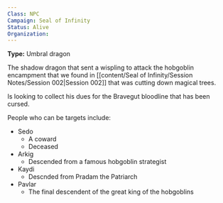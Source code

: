 ```yaml
---
Class: NPC
Campaign: Seal of Infinity
Status: Alive
Organization:
---
```

**Type:** Umbral dragon

The shadow dragon that sent a wispling to attack the hobgoblin encampment that we found in [[content/Seal of Infinity/Session Notes/Session 002|Session 002]] that was cutting down magical trees.

Is looking to collect his dues for the Bravegut bloodline that has been cursed. 

People who can be targets include:
- Sedo
	- A coward
	- Deceased
- Arkig
	- Descended from a famous hobgoblin strategist
- Kaydi
	- Descnded from Pradam the Patriarch
- Pavlar
	- The final descendent of the great king of the hobgoblins